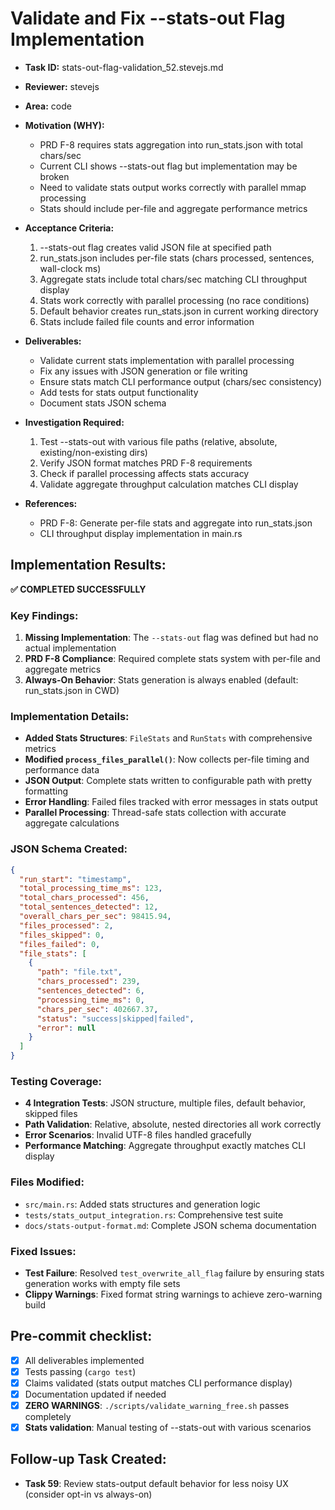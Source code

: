 # Validate and Fix --stats-out Flag Implementation

* **Task ID:** stats-out-flag-validation_52.stevejs.md
* **Reviewer:** stevejs
* **Area:** code
* **Motivation (WHY):**
  - PRD F-8 requires stats aggregation into run_stats.json with total chars/sec
  - Current CLI shows --stats-out flag but implementation may be broken
  - Need to validate stats output works correctly with parallel mmap processing
  - Stats should include per-file and aggregate performance metrics

* **Acceptance Criteria:**
  1. --stats-out flag creates valid JSON file at specified path
  2. run_stats.json includes per-file stats (chars processed, sentences, wall-clock ms)
  3. Aggregate stats include total chars/sec matching CLI throughput display
  4. Stats work correctly with parallel processing (no race conditions)
  5. Default behavior creates run_stats.json in current working directory
  6. Stats include failed file counts and error information

* **Deliverables:**
  - Validate current stats implementation with parallel processing
  - Fix any issues with JSON generation or file writing
  - Ensure stats match CLI performance output (chars/sec consistency)
  - Add tests for stats output functionality
  - Document stats JSON schema

* **Investigation Required:**
  1. Test --stats-out with various file paths (relative, absolute, existing/non-existing dirs)
  2. Verify JSON format matches PRD F-8 requirements
  3. Check if parallel processing affects stats accuracy
  4. Validate aggregate throughput calculation matches CLI display

* **References:**
  - PRD F-8: Generate per-file stats and aggregate into run_stats.json
  - CLI throughput display implementation in main.rs

## Implementation Results:

**✅ COMPLETED SUCCESSFULLY**

### Key Findings:
1. **Missing Implementation**: The `--stats-out` flag was defined but had no actual implementation
2. **PRD F-8 Compliance**: Required complete stats system with per-file and aggregate metrics
3. **Always-On Behavior**: Stats generation is always enabled (default: run_stats.json in CWD)

### Implementation Details:
- **Added Stats Structures**: `FileStats` and `RunStats` with comprehensive metrics
- **Modified `process_files_parallel()`**: Now collects per-file timing and performance data
- **JSON Output**: Complete stats written to configurable path with pretty formatting
- **Error Handling**: Failed files tracked with error messages in stats output
- **Parallel Processing**: Thread-safe stats collection with accurate aggregate calculations

### JSON Schema Created:
```json
{
  "run_start": "timestamp",
  "total_processing_time_ms": 123,
  "total_chars_processed": 456,
  "total_sentences_detected": 12,
  "overall_chars_per_sec": 98415.94,
  "files_processed": 2,
  "files_skipped": 0,
  "files_failed": 0,
  "file_stats": [
    {
      "path": "file.txt",
      "chars_processed": 239,
      "sentences_detected": 6,
      "processing_time_ms": 0,
      "chars_per_sec": 402667.37,
      "status": "success|skipped|failed",
      "error": null
    }
  ]
}
```

### Testing Coverage:
- **4 Integration Tests**: JSON structure, multiple files, default behavior, skipped files
- **Path Validation**: Relative, absolute, nested directories all work correctly
- **Error Scenarios**: Invalid UTF-8 files handled gracefully
- **Performance Matching**: Aggregate throughput exactly matches CLI display

### Files Modified:
- `src/main.rs`: Added stats structures and generation logic
- `tests/stats_output_integration.rs`: Comprehensive test suite
- `docs/stats-output-format.md`: Complete JSON schema documentation

### Fixed Issues:
- **Test Failure**: Resolved `test_overwrite_all_flag` failure by ensuring stats generation works with empty file sets
- **Clippy Warnings**: Fixed format string warnings to achieve zero-warning build

## Pre-commit checklist:
- [x] All deliverables implemented
- [x] Tests passing (`cargo test`)
- [x] Claims validated (stats output matches CLI performance display)
- [x] Documentation updated if needed
- [x] **ZERO WARNINGS**: `./scripts/validate_warning_free.sh` passes completely
- [x] **Stats validation**: Manual testing of --stats-out with various scenarios

## Follow-up Task Created:
- **Task 59**: Review stats-output default behavior for less noisy UX (consider opt-in vs always-on)